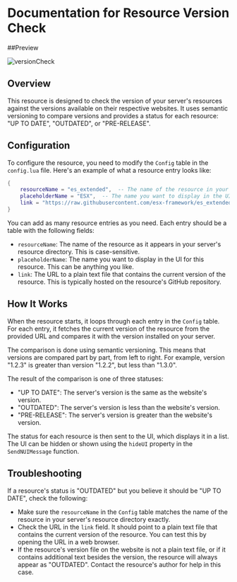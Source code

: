 # Documentation for Resource Version Check

##Preview

![versionCheck](https://github.com/SpecialStos/cis_versionCheck/assets/52541868/1963815d-5a5a-4a52-ab71-005e712821b4)

## Overview

This resource is designed to check the version of your server's resources against the versions available on their respective websites. It uses semantic versioning to compare versions and provides a status for each resource: "UP TO DATE", "OUTDATED", or "PRE-RELEASE".

## Configuration

To configure the resource, you need to modify the `Config` table in the `config.lua` file. Here's an example of what a resource entry looks like:

```lua
{
    resourceName = "es_extended",  -- The name of the resource in your server
    placeholderName = "ESX",  -- The name you want to display in the UI
    link = "https://raw.githubusercontent.com/esx-framework/es_extended/main/version"  -- The link to the resource's version file
}
```

You can add as many resource entries as you need. Each entry should be a table with the following fields:

- `resourceName`: The name of the resource as it appears in your server's resource directory. This is case-sensitive.
- `placeholderName`: The name you want to display in the UI for this resource. This can be anything you like.
- `link`: The URL to a plain text file that contains the current version of the resource. This is typically hosted on the resource's GitHub repository.

## How It Works

When the resource starts, it loops through each entry in the `Config` table. For each entry, it fetches the current version of the resource from the provided URL and compares it with the version installed on your server.

The comparison is done using semantic versioning. This means that versions are compared part by part, from left to right. For example, version "1.2.3" is greater than version "1.2.2", but less than "1.3.0".

The result of the comparison is one of three statuses:

- "UP TO DATE": The server's version is the same as the website's version.
- "OUTDATED": The server's version is less than the website's version.
- "PRE-RELEASE": The server's version is greater than the website's version.

The status for each resource is then sent to the UI, which displays it in a list. The UI can be hidden or shown using the `hideUI` property in the `SendNUIMessage` function.

## Troubleshooting

If a resource's status is "OUTDATED" but you believe it should be "UP TO DATE", check the following:

- Make sure the `resourceName` in the `Config` table matches the name of the resource in your server's resource directory exactly.
- Check the URL in the `link` field. It should point to a plain text file that contains the current version of the resource. You can test this by opening the URL in a web browser.
- If the resource's version file on the website is not a plain text file, or if it contains additional text besides the version, the resource will always appear as "OUTDATED". Contact the resource's author for help in this case.
